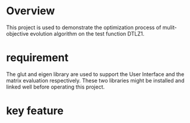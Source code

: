 # **Overview**
This project is used to demonstrate the optimization process of mulit-objective evolution algorithm on the test function DTLZ1.

# **requirement**
The glut and eigen library are used to support the User Interface and the matrix evaluation respectively. 
These two libraries might be installed and linked well before operating this project.

# **key feature**
